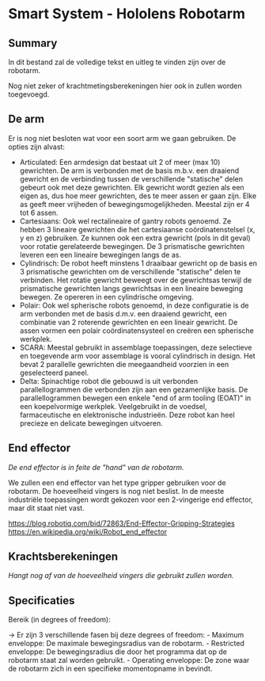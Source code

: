 # Smart System - Hololens Robotarm

## Summary
In dit bestand zal de volledige tekst en uitleg te vinden zijn over de robotarm.

Nog niet zeker of krachtmetingsberekeningen hier ook in zullen worden toegevoegd.

## De arm
Er is nog niet besloten wat voor een soort arm we gaan gebruiken. De opties zijn alvast:
* Articulated: Een armdesign dat bestaat uit 2 of meer (max 10) gewrichten. De arm is verbonden met de basis m.b.v. een draaiend gewricht en de verbinding tussen de verschillende "statische" delen gebeurt ook met deze gewrichten. Elk gewricht wordt gezien als een eigen as, dus hoe meer gewrichten, des te meer assen er gaan zijn. Elke as geeft meer vrijheden of bewegingsmogelijkheden. Meestal zijn er 4 tot 6 assen.
* Cartesiaans: Ook wel rectalineaire of gantry robots genoemd. Ze hebben 3 lineaire gewrichten die het cartesiaanse coördinatenstelsel (x, y en z) gebruiken. Ze kunnen ook een extra gewricht (pols in dit geval) voor rotatie gerelateerde bewegingen. De 3 prismatische gewrichten leveren een een lineaire bewegingen langs de as.
* Cylindrisch: De robot heeft minstens 1 draaibaar gewricht op de basis en 3 prismatische gewrichten om de verschillende "statische" delen te verbinden. Het rotatie gewricht beweegt over de gewrichtsas terwijl de prismatische gewrichten langs gewrichtsas in een lineaire beweging bewegen. Ze opereren in een cylindrische omgeving.
* Polair: Ook wel spherische robots genoemd, in deze configuratie is de arm verbonden met de basis d.m.v. een draaiend gewricht, een combinatie van 2 roterende gewrichten en een lineair gewricht. De assen vormen een polair coördinatensysteel en creëren een spherische werkplek.
* SCARA: Meestal gebruikt in assemblage toepassingen, deze selectieve en toegevende arm voor assemblage is vooral cylindrisch in design. Het bevat 2 parallelle gewrichten die meegaandheid voorzien in een geselecteerd paneel.
* Delta: Spinachtige robot die gebouwd is uit verbonden parallellogrammen die verbonden zijn aan een gezamenlijke basis. De parallellogrammen bewegen een enkele "end of arm tooling (EOAT)" in een koepelvormige werkplek. Veelgebruikt in de voedsel, farmaceutische en elektronische industrieën. Deze robot kan heel precieze en delicate bewegingen uitvoeren.

## End effector
*De end effector is in feite de "hand" van de robotarm.*

We zullen een end effector van het type gripper gebruiken voor de robotarm. De hoeveelheid vingers is nog niet beslist.
    In de meeste industriële toepassingen wordt gekozen voor een 2-vingerige end effector, maar dit staat niet vast.

https://blog.robotiq.com/bid/72863/End-Effector-Gripping-Strategies 
https://en.wikipedia.org/wiki/Robot_end_effector

## Krachtsberekeningen

*Hangt nog af van de hoeveelheid vingers die gebruikt zullen worden.*

## Specificaties
Bereik (in degrees of freedom):

-> Er zijn 3 verschillende fasen bij deze degrees of freedom:
    - Maximum enveloppe: De maximale bewegingsradius van de robotarm.
    - Restricted enveloppe: De bewegingsradius die door het programma dat op de robotarm staat zal worden gebruikt.
    - Operating enveloppe: De zone waar de robotarm zich in een specifieke momentopname in bevindt.